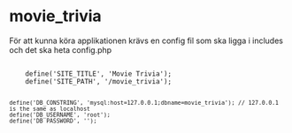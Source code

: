 movie_trivia
============

För att kunna köra applikationen krävs en config fil som ska ligga i includes och det ska heta config.php

<code>
	define('SITE_TITLE', 'Movie Trivia');
	define('SITE_PATH', '/movie_trivia');

	define('DB_CONSTRING', 'mysql:host=127.0.0.1;dbname=movie_trivia'); // 127.0.0.1 is the same as localhost
	define('DB_USERNAME', 'root');
	define('DB_PASSWORD', '');
</code>
